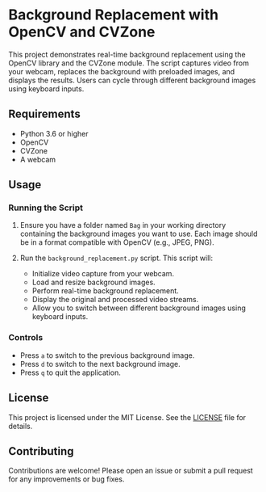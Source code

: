 # Background Replacement with OpenCV and CVZone

This project demonstrates real-time background replacement using the OpenCV library and the CVZone module. The script captures video from your webcam, replaces the background with preloaded images, and displays the results. Users can cycle through different background images using keyboard inputs.

## Requirements

- Python 3.6 or higher
- OpenCV
- CVZone
- A webcam

## Usage

### Running the Script

1. Ensure you have a folder named `Bag` in your working directory containing the background images you want to use. Each image should be in a format compatible with OpenCV (e.g., JPEG, PNG).

2. Run the `background_replacement.py` script. This script will:
    - Initialize video capture from your webcam.
    - Load and resize background images.
    - Perform real-time background replacement.
    - Display the original and processed video streams.
    - Allow you to switch between different background images using keyboard inputs.

### Controls

- Press `a` to switch to the previous background image.
- Press `d` to switch to the next background image.
- Press `q` to quit the application.

## License

This project is licensed under the MIT License. See the [LICENSE](LICENSE) file for details.

## Contributing

Contributions are welcome! Please open an issue or submit a pull request for any improvements or bug fixes.
